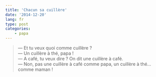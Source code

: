 ```yaml
---
title: 'Chacun sa cuillère'
date: '2014-12-20'
lang: fr
type: post
categories:
    - papa
---
```


> — Et tu veux quoi comme cuillère ?  
> — Un cuillère à thé, papa !  
> — A café, tu veux dire ? On dit une cuillère à café.  
> — Non, pas une cuillère à café comme papa, un cuillère à thé... comme maman !


